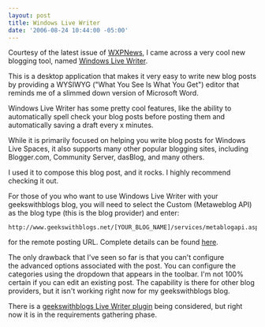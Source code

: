 ```yaml
---
layout: post
title: Windows Live Writer
date: '2006-08-24 10:44:00 -05:00'
---
```


Courtesy of the latest issue of [WXPNews](http://www.wxpnews.com/archives/wxpnews-241-20060822.htm), I came across a very cool new blogging tool, named [Windows Live Writer](http://windowslivewriter.spaces.live.com/).

This is a desktop application that makes it very easy to write new blog posts by providing a WYSIWYG ("What You See Is What You Get") editor that reminds me of a slimmed down version of Microsoft Word.

Windows Live Writer has some pretty cool features, like the ability to automatically spell check your blog posts before posting them and automatically saving a draft every x minutes.

While it is primarily focused on helping you write blog posts for Windows Live Spaces, it also supports many other popular blogging sites, including Blogger.com, Community Server, dasBlog, and many others.

I used it to compose this blog post, and it rocks. I highly recommend checking it out.

For those of you who want to use Windows Live Writer with your geekswithblogs blog, you will need to select the Custom (Metaweblog API) as the blog type (this is the blog provider) and enter:

```
http://www.geekswithblogs.net/[YOUR_BLOG_NAME]/services/metablogapi.aspx
```

for the remote posting URL. Complete details can be found [here](http://geekswithblogs.net/jjulian/archive/2006/08/16/88158.aspx).

The only drawback that I've seen so far is that you can't configure the advanced options associated with the post. You can configure the categories using the dropdown that appears in the toolbar. I'm not 100% certain if you can edit an existing post. The capability is there for other blog providers, but it isn't working right now for my geekswithblogs blog.

There is a [geekswithblogs Live Writer plugin](http://geekswithblogs.net/jjulian/archive/2006/08/24/89084.aspx) being considered, but right now it is in the requirements gathering phase.
